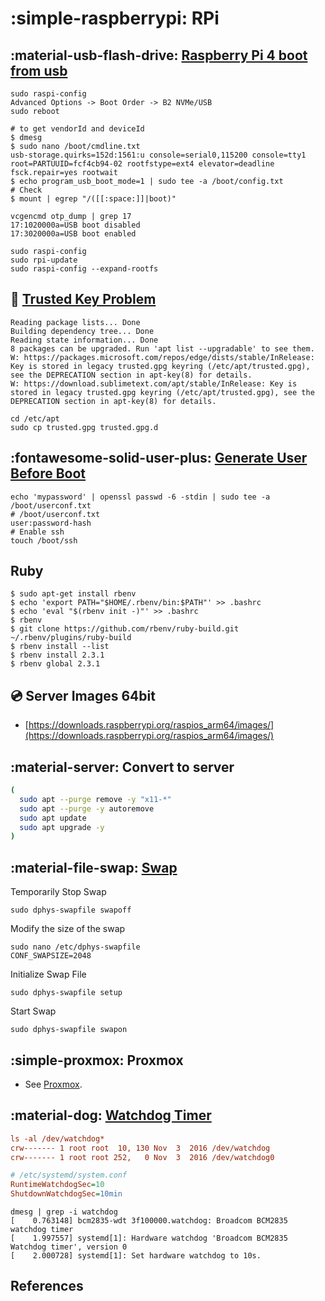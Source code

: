 # :simple-raspberrypi: RPi

## :material-usb-flash-drive: [Raspberry Pi 4 boot from usb][1]

```shell
sudo raspi-config
Advanced Options -> Boot Order -> B2 NVMe/USB
sudo reboot
```

```shell
# to get vendorId and deviceId
$ dmesg
$ sudo nano /boot/cmdline.txt
usb-storage.quirks=152d:1561:u console=serial0,115200 console=tty1 root=PARTUUID=fcf4cb94-02 rootfstype=ext4 elevator=deadline fsck.repair=yes rootwait
$ echo program_usb_boot_mode=1 | sudo tee -a /boot/config.txt
# Check
$ mount | egrep "/([[:space:]]|boot)"
```

```shell
vcgencmd otp_dump | grep 17
17:1020000a=USB boot disabled
17:3020000a=USB boot enabled
```

```shell
sudo raspi-config
sudo rpi-update
sudo raspi-config --expand-rootfs
```

## :key: [Trusted Key Problem][3]

```shell
Reading package lists... Done
Building dependency tree... Done
Reading state information... Done
8 packages can be upgraded. Run 'apt list --upgradable' to see them.
W: https://packages.microsoft.com/repos/edge/dists/stable/InRelease: Key is stored in legacy trusted.gpg keyring (/etc/apt/trusted.gpg), see the DEPRECATION section in apt-key(8) for details.
W: https://download.sublimetext.com/apt/stable/InRelease: Key is stored in legacy trusted.gpg keyring (/etc/apt/trusted.gpg), see the DEPRECATION section in apt-key(8) for details.
```

```shell
cd /etc/apt
sudo cp trusted.gpg trusted.gpg.d
```

## :fontawesome-solid-user-plus: [Generate User Before Boot][2]

```shell
echo 'mypassword' | openssl passwd -6 -stdin | sudo tee -a /boot/userconf.txt
# /boot/userconf.txt
user:password-hash
# Enable ssh
touch /boot/ssh
```

## Ruby

```shell
$ sudo apt-get install rbenv
$ echo 'export PATH="$HOME/.rbenv/bin:$PATH"' >> .bashrc
$ echo 'eval "$(rbenv init -)"' >> .bashrc
$ rbenv
$ git clone https://github.com/rbenv/ruby-build.git ~/.rbenv/plugins/ruby-build
$ rbenv install --list
$ rbenv install 2.3.1
$ rbenv global 2.3.1
```

## :cd: Server Images 64bit

- [https://downloads.raspberrypi.org/raspios_arm64/images/](https://downloads.raspberrypi.org/raspios_arm64/images/)

## :material-server: Convert to server

```bash
(
  sudo apt --purge remove -y "x11-*"
  sudo apt --purge -y autoremove
  sudo apt update
  sudo apt upgrade -y
)
```

## :material-file-swap: [Swap](https://pimylifeup.com/raspberry-pi-swap-file/)

Temporarily Stop Swap

```shell
sudo dphys-swapfile swapoff
```

Modify the size of the swap

```shell
sudo nano /etc/dphys-swapfile
CONF_SWAPSIZE=2048
```

Initialize Swap File

```shell
sudo dphys-swapfile setup
```

Start Swap

```shell
sudo dphys-swapfile swapon
```

## :simple-proxmox: Proxmox

- See [Proxmox][4].

## :material-dog: [Watchdog Timer][5]

```ini
ls -al /dev/watchdog*
crw------- 1 root root  10, 130 Nov  3  2016 /dev/watchdog
crw------- 1 root root 252,   0 Nov  3  2016 /dev/watchdog0
```

```ini
# /etc/systemd/system.conf
RuntimeWatchdogSec=10
ShutdownWatchdogSec=10min
```

```shell
dmesg | grep -i watchdog
[    0.763148] bcm2835-wdt 3f100000.watchdog: Broadcom BCM2835 watchdog timer
[    1.997557] systemd[1]: Hardware watchdog 'Broadcom BCM2835 Watchdog timer', version 0
[    2.000728] systemd[1]: Set hardware watchdog to 10s.
```

## References

[5]: <https://raspberrypi.stackexchange.com/questions/99584/rpi-freezes-every-now-and-then-how-to-fix-it-with-a-watchdog>

[1]: <https://www.makeuseof.com/how-to-boot-raspberry-pi-ssd-permanent-storage/>
[2]: <https://www.raspberrypi.com/news/>
[3]: <https://askubuntu.com/a/1408456>
[4]: <https://nicholaswilde.io/notes/proxmox/#raspberry-pi-4>
